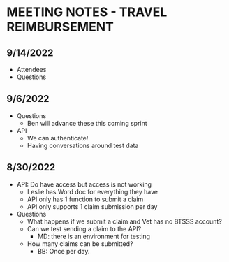 # MEETING NOTES - TRAVEL REIMBURSEMENT

## 9/14/2022
- Attendees
- Questions 

## 9/6/2022
- Questions
  - Ben will advance these this coming sprint
- API
  - We can authenticate!
  - Having conversations around test data

## 8/30/2022
- API: Do have access but access is not working
  - Leslie has Word doc for everything they have
  - API only has 1 function to submit a claim
  - API only supports 1 claim submission per day
- Questions
  - What happens if we submit a claim and Vet has no BTSSS account?
  - Can we test sending a claim to the API? 
      - MD: there is an environment for testing
  - How many claims can be submitted? 
      - BB: Once per day.
